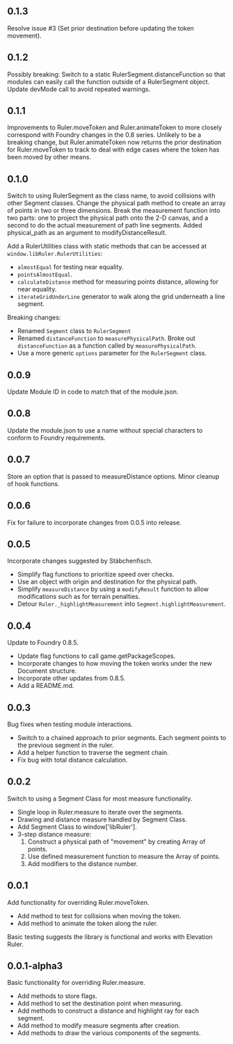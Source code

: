 ## 0.1.3
Resolve issue #3 (Set prior destination before updating the token movement).

## 0.1.2
Possibly breaking: Switch to a static RulerSegment.distanceFunction so that modules can easily call the function outside of a RulerSegment object. 
Update devMode call to avoid repeated warnings. 

## 0.1.1
Improvements to Ruler.moveToken and Ruler.animateToken to more closely correspond with Foundry changes in the 0.8 series. Unlikely to be a breaking change, but Ruler.animateToken now returns the prior destination for Ruler.moveToken to track to deal with edge cases where the token has been moved by other means.

## 0.1.0
Switch to using RulerSegment as the class name, to avoid collisions with other Segment classes. Change the physical path method to create an array of points in two or three dimensions. Break the measurement function into two parts: one to project the physical path onto the 2-D canvas, and a second to do the actual measurement of path line segments. Added physical_path as an argument to modifyDistanceResult. 

Add a RulerUtilities class with static methods that can be accessed at `window.libRuler.RulerUtilities`:
- `almostEqual` for testing near equality.
- `pointsAlmostEqual`.
- `calculateDistance` method for measuring points distance, allowing for near equality.
- `iterateGridUnderLine` generator to walk along the grid underneath a line segment.

Breaking changes:
- Renamed `Segment` class to `RulerSegment`
- Renamed `distanceFunction` to `measurePhysicalPath`. Broke out `distanceFunction` as a function called by `measurePhysicalPath`.    
- Use a more generic `options` parameter for the `RulerSegment` class.


## 0.0.9
Update Module ID in code to match that of the module.json. 

## 0.0.8
Update the module.json to use a name without special characters to conform to Foundry requirements.

## 0.0.7
Store an option that is passed to measureDistance options. Minor cleanup of hook functions.

## 0.0.6
Fix for failure to incorporate changes from 0.0.5 into release.

## 0.0.5
Incorporate changes suggested by Stäbchenfisch. 
- Simplify flag functions to prioritize speed over checks.
- Use an object with origin and destination for the physical path.
- Simplify `measureDistance` by using a `modifyResult` function to allow 
    modifications such as for terrain penalties.
- Detour `Ruler._highlightMeasurement` into `Segment.highlightMeasurement`.

## 0.0.4
Update to Foundry 0.8.5.
- Update flag functions to call game.getPackageScopes.
- Incorporate changes to how moving the token works under the new Document structure.
- Incorporate other updates from 0.8.5.
- Add a README.md.

## 0.0.3
Bug fixes when testing module interactions.
- Switch to a chained approach to prior segments. Each segment points to the previous segment in the ruler.
- Add a helper function to traverse the segment chain.
- Fix bug with total distance calculation.

## 0.0.2
Switch to using a Segment Class for most measure functionality.
- Single loop in Ruler.measure to iterate over the segments.
- Drawing and distance measure handled by Segment Class.
- Add Segment Class to window['libRuler'].
- 3-step distance measure:
  1. Construct a physical path of "movement" by creating Array of points. 
  2. Use defined measurement function to measure the Array of points.
  3. Add modifiers to the distance number.


## 0.0.1
Add functionality for overriding Ruler.moveToken.
- Add method to test for collisions when moving the token.
- Add method to animate the token along the ruler.

Basic testing suggests the library is functional and works with Elevation Ruler.

## 0.0.1-alpha3

Basic functionality for overriding Ruler.measure.

- Add methods to store flags.
- Add method to set the destination point when measuring.
- Add methods to construct a distance and highlight ray for each segment.
- Add method to modify measure segments after creation.
- Add methods to draw the various components of the segments.

